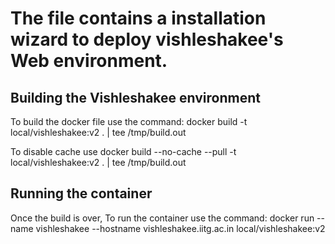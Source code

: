 # The file contains a installation wizard to deploy vishleshakee's Web environment.



## Building the Vishleshakee environment

To build the docker file use the command:
docker build  -t local/vishleshakee:v2 . | tee /tmp/build.out

To disable cache use 
docker build --no-cache --pull -t local/vishleshakee:v2 . | tee /tmp/build.out


## Running the container

Once the build is over, To run the container use the command: 
docker run --name vishleshakee --hostname vishleshakee.iitg.ac.in local/vishleshakee:v2
